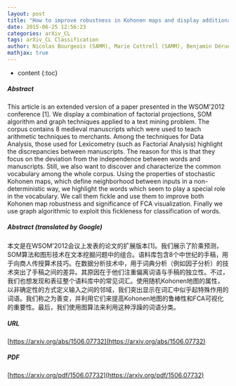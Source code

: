 ```yaml
---
layout: post
title: "How to improve robustness in Kohonen maps and display additional information in Factorial Analysis: application to text mining"
date: 2015-06-25 12:56:23
categories: arXiv_CL
tags: arXiv_CL Classification
author: Nicolas Bourgeois (SAMM), Marie Cottrell (SAMM), Benjamin Déruelle (LAMOP), Stéphane Lamassé (LAMOP), Patrick Letrémy (SAMM)
mathjax: true
---
```


* content
{:toc}

##### Abstract
This article is an extended version of a paper presented in the WSOM'2012 conference [1]. We display a combination of factorial projections, SOM algorithm and graph techniques applied to a text mining problem. The corpus contains 8 medieval manuscripts which were used to teach arithmetic techniques to merchants. Among the techniques for Data Analysis, those used for Lexicometry (such as Factorial Analysis) highlight the discrepancies between manuscripts. The reason for this is that they focus on the deviation from the independence between words and manuscripts. Still, we also want to discover and characterize the common vocabulary among the whole corpus. Using the properties of stochastic Kohonen maps, which define neighborhood between inputs in a non-deterministic way, we highlight the words which seem to play a special role in the vocabulary. We call them fickle and use them to improve both Kohonen map robustness and significance of FCA visualization. Finally we use graph algorithmic to exploit this fickleness for classification of words.

##### Abstract (translated by Google)
本文是在WSOM'2012会议上发表的论文的扩展版本[1]。我们展示了阶乘预测，SOM算法和图形技术在文本挖掘问题中的组合。语料库包含8个中世纪的手稿，用于向商人传授算术技巧。在数据分析技术中，用于词典分析（例如因子分析）的技术突出了手稿之间的差异。其原因在于他们注重偏离词语与手稿的独立性。不过，我们也想发现和表征整个语料库中的常见词汇。使用随机Kohonen地图的属性，以非确定性的方式定义输入之间的邻域，我们突出显示在词汇中似乎起特殊作用的词语。我们称之为善变，并利用它们来提高Kohonen地图的鲁棒性和FCA可视化的重要性。最后，我们使用图算法来利用这种浮躁的词语分类。

##### URL
[https://arxiv.org/abs/1506.07732](https://arxiv.org/abs/1506.07732)

##### PDF
[https://arxiv.org/pdf/1506.07732](https://arxiv.org/pdf/1506.07732)

